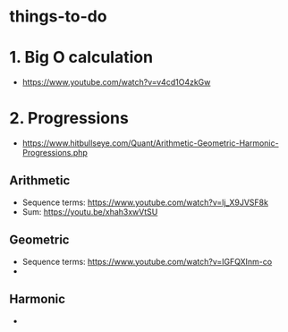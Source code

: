 # things-to-do

# 1. Big O calculation
* https://www.youtube.com/watch?v=v4cd1O4zkGw
# 2. Progressions
* https://www.hitbullseye.com/Quant/Arithmetic-Geometric-Harmonic-Progressions.php
## Arithmetic
* Sequence terms: https://www.youtube.com/watch?v=lj_X9JVSF8k
* Sum: https://youtu.be/xhah3xwVtSU
## Geometric
* Sequence terms: https://www.youtube.com/watch?v=IGFQXInm-co
* 
## Harmonic
* 
